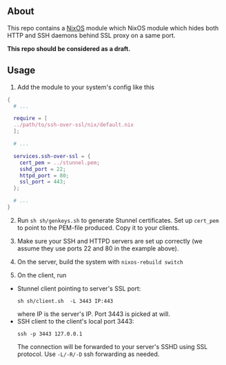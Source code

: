 About
-----

This repo contains a [NixOS](https://nixos.org) module which NixOS module which
hides both HTTP and SSH daemons behind SSL proxy on a same port.

**This repo should be considered as a draft.**

Usage
-----

1. Add the module to your system's config like this

  ```nix
  {
    # ...

    require = [
    ../path/to/ssh-over-ssl/nix/default.nix
    ];

    # ...

    services.ssh-over-ssl = {
      cert_pem = ../stunnel.pem;
      sshd_port = 22;
      httpd_port = 80;
      ssl_port = 443;
    };

    # ...
  }
  ```

2. Run `sh sh/genkeys.sh` to generate Stunnel certificates. Set up `cert_pem` to
   point to the PEM-file produced. Copy it to your clients.

3. Make sure your SSH and HTTPD servers are set up correctly (we assume they use
   ports 22 and 80 in the example above).

4. On the server, build the system with `nixos-rebuild switch`

5. On the client, run
  - Stunnel client pointing to server's SSL port:
    ```shell
    sh sh/client.sh  -L 3443 IP:443
    ```
    where IP is the server's IP. Port 3443 is picked at will.
  - SSH client to the client's local port 3443:
    ```shell
    ssh -p 3443 127.0.0.1
    ```
    The connection will be forwarded to your server's SSHD using SSL protocol.
    Use `-L/-R/-D` ssh forwarding as needed.

